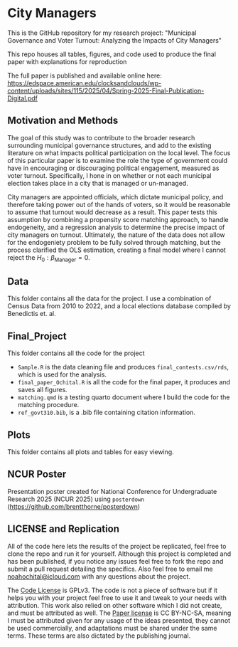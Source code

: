 # City Managers
This is the GitHub repository for my research project: "Municipal Governance and Voter Turnout: Analyzing the Impacts of City Managers"  

This repo houses all tables, figures, and code used to produce the final paper with explanations for reproduction  

The full paper is published and available online here: <https://edspace.american.edu/clocksandclouds/wp-content/uploads/sites/115/2025/04/Spring-2025-Final-Publication-Digital.pdf>  

## Motivation and Methods

The goal of this study was to contribute to the broader research surrounding municipal governance structures,
and add to the existing literature on what impacts political participation on the local level. The focus
of this particular paper is to examine the role the type of government could have in encouraging or discouraging political engagement,
measured as voter turnout. Specifically, I hone in on whether or not each municipal election takes place in a city that is managed or un-managed.  

City managers are appointed officials, which dictate municipal policy, and therefore taking power out of the hands of voters, so it would be reasonable to assume that turnout would decrease as a result.
This paper tests this assumption by combining a propensity score matching approach, to handle endogeneity, and a regression analysis to determine the precise impact of city managers on turnout.
Ultimately, the nature of the data does not allow for the endogeniety problem to be fully solved through matching, but the process clarified the OLS estimation, creating a final model where I cannot reject the $H_0: \beta_{\text{Manager}}=0$.


## Data
This folder contains all the data for the project. I use a combination of Census Data from 2010 to 2022, and a local elections database compiled by Benedictis et. al.  

## Final_Project
This folder contains all the code for the project

* `Sample.R` is the data cleaning file and produces `final_contests.csv/rds`, which is used for the analysis.  
* `final_paper_Ochital.R` is all the code for the final paper, it produces and saves all figures.  
* `matching.qmd` is a testing quarto document where I build the code for the matching procedure.  
* `ref_govt310.bib`, is a .bib file containing citation information.  

## Plots

This folder contains all plots and tables for easy viewing.  

## NCUR Poster
Presentation poster created for National Conference for Undergraduate Research 2025 (NCUR 2025) using `posterdown` (<https://github.com/brentthorne/posterdown>)

## LICENSE and Replication

All of the code here lets the results of the project be replicated, feel free to clone the repo and run it for yourself.
Although this project is completed and has been published, if you notice any issues feel free to fork the repo and submit a pull request detailing the specifics. Also feel free to email me <noahochital@icloud.com> with any questions about the project.  

The [Code License](LICENSE_code) is GPLv3. The code is not a piece of software but if it helps you with your project feel free to use it and tweak to your needs with attribution. This work also relied on other software which I did not create, and must be attributed as well. 
The [Paper license](LICENSE_paper) is CC BY-NC-SA, meaning I must be attributed given for any usage of the ideas presented, they cannot be used commercially, and adaptations must be shared under the same terms. These terms are also dictated by the publishing journal.




